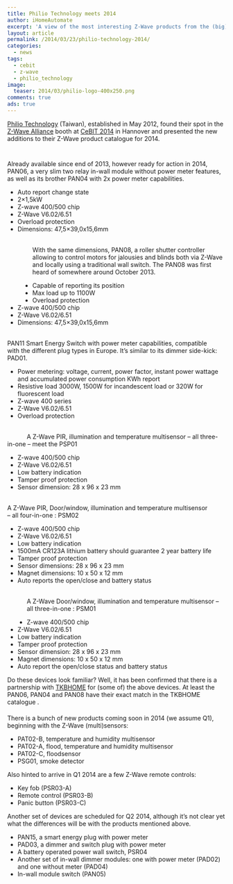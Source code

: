 ```yaml
---
title: Philio Technology meets 2014
author: iHomeAutomate
excerpt: 'A view of the most interesting Z-Wave products from the (big) Philio Technology catalogue.'
layout: article
permalink: /2014/03/23/philio-technology-2014/
categories:
  - news
tags:
  - cebit
  - z-wave
  - philio_technology
image:
  teaser: 2014/03/philio-logo-400x250.png
comments: true
ads: true  
---
```

<a href="http://www.philio-tech.com/" target="_blank">Philio Technology</a> (Taiwan), established in May 2012, found their spot in the <a title="Z-Wave Alliance" href="http://www.z-wavealliance.org/" target="_blank">Z-Wave Alliance</a> booth at <a title="Z-Wave Alliance" href="http://www.cebit.de/home" target="_blank">CeBIT 2014</a> in Hannover and presented the new additions to their Z-Wave product catalogue for 2014.

<div style="margin-bottom: 10px;">
  <img alt="" src="{{site.url}}/images/2014/03/philio_final.jpg" />
</div>

<div style="margin-bottom: 10px;clear: both;">
  <img style="float: right; padding: 20px 40px 0px 0px;" alt="" src="{{site.url}}/images/2014/03/philio-in-wall.jpg" /><br /> Already available since end of 2013, however ready for action in 2014, PAN06, a very slim two relay in-wall module without power meter features, as well as its brother PAN04 with 2x power meter capabilities.</p> 
  
  <ul>
    <li>
      Auto report change state
    </li>
    <li>
      2&#215;1,5kW
    </li>
    <li>
      Z-wave 400/500 chip
    </li>
    <li>
      Z-Wave V6.02/6.51
    </li>
    <li>
      Overload protection
    </li>
    <li>
      Dimensions: 47,5&#215;39,0x15,6mm
    </li>
  </ul>
</div>

<div style="margin-bottom: 10px;clear: both;">
  <img style="float: left; padding: 80px 46px 69px 12px;" alt="" src="{{site.url}}/images/2014/03/philio-in-wall.jpg" /><br /> With the same dimensions, PAN08, a roller shutter controller allowing to control motors for jalousies and blinds both via Z-Wave and locally using a traditional wall switch. The PAN08 was first heard of somewhere around October 2013.</p> 
  
  <ul>
    <li>
      Capable of reporting its position
    </li>
    <li>
      Max load up to 1100W
    </li>
    <li>
      Overload protection
    </li>
    <li>
      Z-wave 400/500 chip
    </li>
    <li>
      Z-Wave V6.02/6.51
    </li>
    <li>
      Dimensions: 47,5&#215;39,0x15,6mm
    </li>
  </ul>
</div>

<div style="margin-bottom: 10px;clear: both;">
  <img style="float: right; padding: 20px 40px 0px 0px;" alt="" src="{{site.url}}/images/2014/03/philio-plug-switch.jpg" /><br /> PAN11 Smart Energy Switch with power meter capabilities, compatible with the different plug types in Europe. It&#8217;s similar to its dimmer side-kick: PAD01.</p> 
  
  <ul>
    <li>
      Power metering: voltage, current, power factor, instant power wattage and accumulated power consumption KWh report
    </li>
    <li>
      Resistive load 3000W, 1500W for incandescent load or 320W for fluorescent load
    </li>
    <li>
      Z-wave 400 series
    </li>
    <li>
      Z-Wave V6.02/6.51
    </li>
    <li>
      Overload protection
    </li>
  </ul>
</div>

<div style="margin-bottom: 10px;clear: both;">
  <img style="float: left; padding: 15px 35px 10px 10px;" alt="" src="{{site.url}}/images/2014/03/philio-pir.jpg" /><br /> A Z-Wave PIR, illumination and temperature multisensor &#8211; all three-in-one &#8211; meet the PSP01</p> 
  
  <ul>
    <li>
      Z-wave 400/500 chip
    </li>
    <li>
      Z-Wave V6.02/6.51
    </li>
    <li>
      Low battery indication
    </li>
    <li>
      Tamper proof protection
    </li>
    <li>
      Sensor dimension: 28 x 96 x 23 mm
    </li>
  </ul>
</div>

<div style="margin-bottom: 10px;clear: both;">
  <img style="float: right; padding: 20px 40px 0px 0px;" alt="" src="{{site.url}}/images/2014/03/philio-door-window.jpg" /><br /> A Z-Wave PIR, Door/window, illumination and temperature multisensor &#8211; all four-in-one : PSM02</p> 
  
  <ul>
    <li>
      Z-wave 400/500 chip
    </li>
    <li>
      Z-Wave V6.02/6.51
    </li>
    <li>
      Low battery indication
    </li>
    <li>
      1500mA CR123A lithium battery should guarantee 2 year battery life
    </li>
    <li>
      Tamper proof protection
    </li>
    <li>
      Sensor dimensions: 28 x 96 x 23 mm
    </li>
    <li>
      Magnet dimensions: 10 x 50 x 12 mm
    </li>
    <li>
      Auto reports the open/close and battery status
    </li>
  </ul>
</div>

<div style="margin-bottom: 10px;clear: both;">
  <img style="float: left; padding: 70px 35px 10px 10px;" alt="" src="{{site.url}}/images/2014/03/philio-door-window.jpg" /><br /> A Z-Wave Door/window, illumination and temperature multisensor &#8211; all three-in-one : PSM01</a></p> 
  
  <ul>
    <li>
      Z-wave 400/500 chip
    </li>
    <li>
      Z-Wave V6.02/6.51
    </li>
    <li>
      Low battery indication
    </li>
    <li>
      Tamper proof protection
    </li>
    <li>
      Sensor dimension: 28 x 96 x 23 mm
    </li>
    <li>
      Magnet dimensions: 10 x 50 x 12 mm
    </li>
    <li>
      Auto report the open/close status and battery status
    </li>
  </ul>
</div>

<div style="margin-bottom: 20px;clear: both;">
  Do these devices look familiar? Well, it has been confirmed that there is a partnership with <a href="2014/03/23/tkbhome-cebit-2014-spoilers">TKBHOME</a> for (some of) the above devices. At least the PAN06, PAN04 and PAN08 have their exact match in the TKBHOME catalogue</a> .
</div>

<div style="margin-bottom: 15px;clear: both;">
  There is a bunch of new products coming soon in 2014 (we assume Q1), beginning with the Z-Wave (multi)sensors:</p> 
  
  <ul>
    <li>
      PAT02-B, temperature and humidity multisensor
    </li>
    <li>
      PAT02-A, flood, temperature and humidity multisensor
    </li>
    <li>
      PAT02-C, floodsensor
    </li>
    <li>
      PSG01, smoke detector
    </li>
  </ul>
  
  <p>
    Also hinted to arrive in Q1 2014 are a few Z-Wave remote controls:
  </p>
  
  <ul>
    <li>
      Key fob (PSR03-A)
    </li>
    <li>
      Remote control (PSR03-B)
    </li>
    <li>
      Panic button (PSR03-C)
    </li>
  </ul>
  
  <p>
    Another set of devices are scheduled for Q2 2014, although it&#8217;s not clear yet what the differences will be with the products mentioned above.
  </p>
  
  <ul>
    <li>
      PAN15, a smart energy plug with power meter
    </li>
    <li>
      PAD03, a dimmer and switch plug with power meter
    </li>
    <li>
      A battery operated power wall switch, PSR04
    </li>
    <li>
      Another set of in-wall dimmer modules: one with power meter (PAD02) and one without meter (PAD04)
    </li>
    <li>
      In-wall module switch (PAN05)
    </li>
  </ul>
</div>
